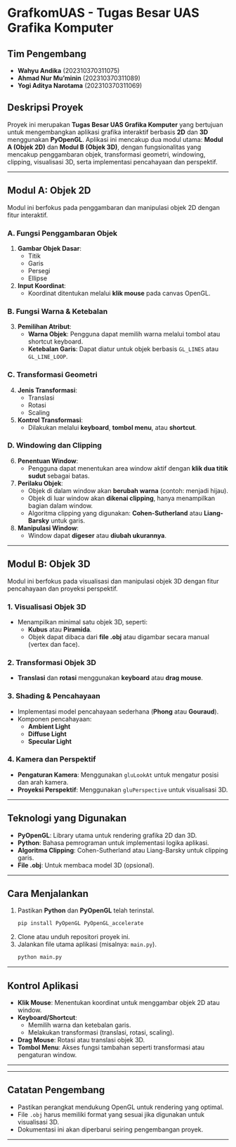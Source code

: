 # GrafkomUAS - Tugas Besar UAS Grafika Komputer

## Tim Pengembang
- **Wahyu Andika** (202310370311075)
- **Ahmad Nur Mu’minin** (202310370311089)
- **Yogi Aditya Narotama** (202310370311069)

## Deskripsi Proyek
Proyek ini merupakan **Tugas Besar UAS Grafika Komputer** yang bertujuan untuk mengembangkan aplikasi grafika interaktif berbasis **2D** dan **3D** menggunakan **PyOpenGL**. Aplikasi ini mencakup dua modul utama: **Modul A (Objek 2D)** dan **Modul B (Objek 3D)**, dengan fungsionalitas yang mencakup penggambaran objek, transformasi geometri, windowing, clipping, visualisasi 3D, serta implementasi pencahayaan dan perspektif.

---

## Modul A: Objek 2D
Modul ini berfokus pada penggambaran dan manipulasi objek 2D dengan fitur interaktif.

### A. Fungsi Penggambaran Objek
1. **Gambar Objek Dasar**:
   - Titik
   - Garis
   - Persegi
   - Ellipse
2. **Input Koordinat**:
   - Koordinat ditentukan melalui **klik mouse** pada canvas OpenGL.

### B. Fungsi Warna & Ketebalan
3. **Pemilihan Atribut**:
   - **Warna Objek**: Pengguna dapat memilih warna melalui tombol atau shortcut keyboard.
   - **Ketebalan Garis**: Dapat diatur untuk objek berbasis `GL_LINES` atau `GL_LINE_LOOP`.

### C. Transformasi Geometri
4. **Jenis Transformasi**:
   - Translasi
   - Rotasi
   - Scaling
5. **Kontrol Transformasi**:
   - Dilakukan melalui **keyboard**, **tombol menu**, atau **shortcut**.

### D. Windowing dan Clipping
6. **Penentuan Window**:
   - Pengguna dapat menentukan area window aktif dengan **klik dua titik sudut** sebagai batas.
7. **Perilaku Objek**:
   - Objek di dalam window akan **berubah warna** (contoh: menjadi hijau).
   - Objek di luar window akan **dikenai clipping**, hanya menampilkan bagian dalam window.
   - Algoritma clipping yang digunakan: **Cohen-Sutherland** atau **Liang-Barsky** untuk garis.
8. **Manipulasi Window**:
   - Window dapat **digeser** atau **diubah ukurannya**.

---

## Modul B: Objek 3D
Modul ini berfokus pada visualisasi dan manipulasi objek 3D dengan fitur pencahayaan dan proyeksi perspektif.

### 1. Visualisasi Objek 3D
- Menampilkan minimal satu objek 3D, seperti:
  - **Kubus** atau **Piramida**.
  - Objek dapat dibaca dari **file .obj** atau digambar secara manual (vertex dan face).

### 2. Transformasi Objek 3D
- **Translasi** dan **rotasi** menggunakan **keyboard** atau **drag mouse**.

### 3. Shading & Pencahayaan
- Implementasi model pencahayaan sederhana (**Phong** atau **Gouraud**).
- Komponen pencahayaan:
  - **Ambient Light**
  - **Diffuse Light**
  - **Specular Light**

### 4. Kamera dan Perspektif
- **Pengaturan Kamera**: Menggunakan `gluLookAt` untuk mengatur posisi dan arah kamera.
- **Proyeksi Perspektif**: Menggunakan `gluPerspective` untuk visualisasi 3D.

---

## Teknologi yang Digunakan
- **PyOpenGL**: Library utama untuk rendering grafika 2D dan 3D.
- **Python**: Bahasa pemrograman untuk implementasi logika aplikasi.
- **Algoritma Clipping**: Cohen-Sutherland atau Liang-Barsky untuk clipping garis.
- **File .obj**: Untuk membaca model 3D (opsional).

---

## Cara Menjalankan
1. Pastikan **Python** dan **PyOpenGL** telah terinstal.
   ```bash
   pip install PyOpenGL PyOpenGL_accelerate
   ```
2. Clone atau unduh repositori proyek ini.
3. Jalankan file utama aplikasi (misalnya: `main.py`).
   ```bash
   python main.py
   ```

---

## Kontrol Aplikasi
- **Klik Mouse**: Menentukan koordinat untuk menggambar objek 2D atau window.
- **Keyboard/Shortcut**:
  - Memilih warna dan ketebalan garis.
  - Melakukan transformasi (translasi, rotasi, scaling).
- **Drag Mouse**: Rotasi atau translasi objek 3D.
- **Tombol Menu**: Akses fungsi tambahan seperti transformasi atau pengaturan window.

---


---

## Catatan Pengembang
- Pastikan perangkat mendukung OpenGL untuk rendering yang optimal.
- File `.obj` harus memiliki format yang sesuai jika digunakan untuk visualisasi 3D.
- Dokumentasi ini akan diperbarui seiring pengembangan proyek.

---

